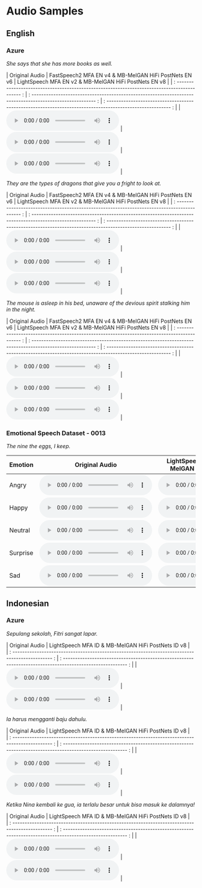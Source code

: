 # Audio Samples

## English

### Azure

*She says that she has more books as well.*

|                                          Original Audio                                         |                             FastSpeech2 MFA EN v4 & MB-MelGAN HiFi PostNets EN v6                            |                            LightSpeech MFA EN v2 & MB-MelGAN HiFi PostNets EN v8                             |
| : ------------------------------------------------------------------------------------------- : | : -------------------------------------------------------------------------------------------------------- : | : -------------------------------------------------------------------------------------------------------- : |
| <audio controls><source src="../assets/audios/english/original/1.wav" type="audio/wav"></audio> | <audio controls><source src="../assets/audios/english/fastspeech2-mfa-en-v4/1.wav" type="audio/wav"></audio> | <audio controls><source src="../assets/audios/english/lightspeech-mfa-en-v2/1.wav" type="audio/wav"></audio> |

*They are the types of dragons that give you a fright to look at.*

|                                          Original Audio                                         |                             FastSpeech2 MFA EN v4 & MB-MelGAN HiFi PostNets EN v6                            |                            LightSpeech MFA EN v2 & MB-MelGAN HiFi PostNets EN v8                             |
| : ------------------------------------------------------------------------------------------- : | : -------------------------------------------------------------------------------------------------------- : | : -------------------------------------------------------------------------------------------------------- : |
| <audio controls><source src="../assets/audios/english/original/2.wav" type="audio/wav"></audio> | <audio controls><source src="../assets/audios/english/fastspeech2-mfa-en-v4/2.wav" type="audio/wav"></audio> | <audio controls><source src="../assets/audios/english/lightspeech-mfa-en-v2/2.wav" type="audio/wav"></audio> |

*The mouse is asleep in his bed, unaware of the devious spirit stalking him in the night.*

|                                          Original Audio                                         |                             FastSpeech2 MFA EN v4 & MB-MelGAN HiFi PostNets EN v6                            |                            LightSpeech MFA EN v2 & MB-MelGAN HiFi PostNets EN v8                             |
| : ------------------------------------------------------------------------------------------- : | : -------------------------------------------------------------------------------------------------------- : | : -------------------------------------------------------------------------------------------------------- : |
| <audio controls><source src="../assets/audios/english/original/3.wav" type="audio/wav"></audio> | <audio controls><source src="../assets/audios/english/fastspeech2-mfa-en-v4/3.wav" type="audio/wav"></audio> | <audio controls><source src="../assets/audios/english/lightspeech-mfa-en-v2/3.wav" type="audio/wav"></audio> |

### Emotional Speech Dataset - 0013

*The nine the eggs, I keep.*

| Emotion  |                                             Original Audio                                             |                               LightSpeech MFA EN ESD & MB-MelGAN HiFi PostNets EN ESD                                |
| -------- | :----------------------------------------------------------------------------------------------------: | :------------------------------------------------------------------------------------------------------------------: |
| Angry    |  <audio controls><source src="../assets/audios/english/original/angry.wav" type="audio/wav"></audio>   |  <audio controls><source src="../assets/audios/english/lightspeech-mfa-en-esd/angry.wav" type="audio/wav"></audio>   |
| Happy    |  <audio controls><source src="../assets/audios/english/original/happy.wav" type="audio/wav"></audio>   |  <audio controls><source src="../assets/audios/english/lightspeech-mfa-en-esd/happy.wav" type="audio/wav"></audio>   |
| Neutral  | <audio controls><source src="../assets/audios/english/original/neutral.wav" type="audio/wav"></audio>  | <audio controls><source src="../assets/audios/english/lightspeech-mfa-en-esd/neutral.wav" type="audio/wav"></audio>  |
| Surprise | <audio controls><source src="../assets/audios/english/original/surprise.wav" type="audio/wav"></audio> | <audio controls><source src="../assets/audios/english/lightspeech-mfa-en-esd/surprise.wav" type="audio/wav"></audio> |
| Sad      |   <audio controls><source src="../assets/audios/english/original/sad.wav" type="audio/wav"></audio>    |   <audio controls><source src="../assets/audios/english/lightspeech-mfa-en-esd/sad.wav" type="audio/wav"></audio>    |

## Indonesian

### Azure

*Sepulang sekolah, Fitri sangat lapar.*

|                                            Original Audio                                          |                               LightSpeech MFA ID & MB-MelGAN HiFi PostNets ID v8                             |   
| : ---------------------------------------------------------------------------------------------- : | : -------------------------------------------------------------------------------------------------------- : | 
| <audio controls><source src="../assets/audios/indonesian/original/1.wav" type="audio/wav"></audio> | <audio controls><source src="../assets/audios/indonesian/lightspeech-mfa-id/1.wav" type="audio/wav"></audio> |

*Ia harus mengganti baju dahulu.*

|                                            Original Audio                                          |                               LightSpeech MFA ID & MB-MelGAN HiFi PostNets ID v8                             |   
| : ---------------------------------------------------------------------------------------------- : | : -------------------------------------------------------------------------------------------------------- : | 
| <audio controls><source src="../assets/audios/indonesian/original/2.wav" type="audio/wav"></audio> | <audio controls><source src="../assets/audios/indonesian/lightspeech-mfa-id/2.wav" type="audio/wav"></audio> |

*Ketika Nina kembali ke gua, ia terlalu besar untuk bisa masuk ke dalamnya!*

|                                            Original Audio                                          |                               LightSpeech MFA ID & MB-MelGAN HiFi PostNets ID v8                             |   
| : ---------------------------------------------------------------------------------------------- : | : -------------------------------------------------------------------------------------------------------- : | 
| <audio controls><source src="../assets/audios/indonesian/original/3.wav" type="audio/wav"></audio> | <audio controls><source src="../assets/audios/indonesian/lightspeech-mfa-id/3.wav" type="audio/wav"></audio> |